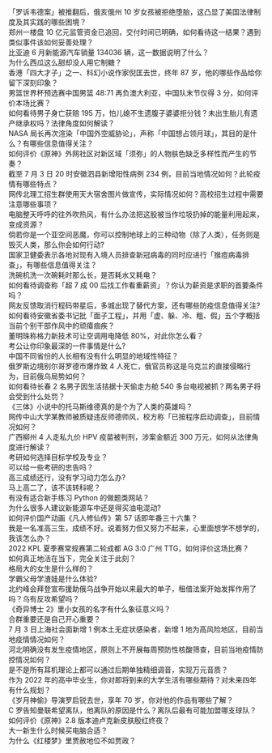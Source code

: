 「罗诉韦德案」被推翻后，俄亥俄州 10 岁女孩被拒绝堕胎，这凸显了美国法律制度及其实践的哪些困境？  
郑州一楼盘 10 亿元监管资金已追回，交付时间已明确，如何看待这一结果？遇到类似事件该如何妥善处理？  
比亚迪 6 月新能源汽车销量 134036 辆，这一数据说明了什么？  
为什么西瓜这么甜却没人用它制糖？  
香港「四大才子」之一、科幻小说作家倪匡去世，终年 87 岁，他的哪些作品给你留下深刻印象？  
男篮世界杯预选赛中国男篮 48:71 再负澳大利亚，中国队末节仅得 3 分，如何评价本场比赛？  
如何看待男子身亡获赔 195 万，怕儿媳不生遗腹子婆婆拒分钱？未出生胎儿有遗产继承权吗？法律角度如何解读？  
NASA 局长再次渲染「中国外空威胁论」，声称「中国想占领月球」，其目的是什么？有哪些信息值得关注？  
如何评价《原神》外网社区对新区域「须弥」的人物肤色缺乏多样性而产生的节奏？  
截至 7 月 3 日 20 时安徽泗县新增阳性病例 234 例，目前当地情况如何？此轮疫情有哪些特点？  
网传北理工招生群使用天大宿舍图片做宣传，实际情况如何？高校招生过程中需要注意哪些事项？  
电脑整天呼呼的往外吹热风，有什么办法把这股被当作垃圾扔掉的能量利用起来，变成资源？  
倘若你是一个亚空间恶魔，你可以控制地球上的三种动物（除了人类），任务则是毁灭人类，那么你会如何行动?  
国家卫健委表示各地对现有入境人员排查新冠病毒的同时应进行「猴痘病毒排查」，有哪些信息值得关注？  
洗碗机洗一次碗耗时那么长，是否耗水又耗电？  
如何看待调查称「超 7 成 00 后找工作看重薪资」？你认为薪资是求职的首要条件吗？  
网友反馈取消行程码带星后，多城出现了替代方案，还有哪些防疫信息值得关注?  
如何看待安徽省委书记批「面子工程」，并用「虚、躲、冷、粗、假」五个字概括当前个别干部作风中的顽瘴痼疾？  
董明珠称格力新技术可让空调用电降低 80%，对此你怎么看？  
考公让你印象最深的一件事情是什么?  
中国不同省份的人长相有没有什么明显的地域性特征？  
俄罗斯边境别尔哥罗德市爆炸致 4 人死亡，俄官员称这是乌克兰的直接侵略行为，目前俄乌局势如何？  
如何看待长春 2 名男子因生活拮据十天偷走方舱 540 多台电视被抓？两名男子将会受到什么处罚？  
《三体》小说中的托马斯维德真的是个为了人类的英雄吗？  
网传中山大学某教师被质疑违反师德师风，校方称「已按程序启动调查」，目前情况如何？  
广西柳州 4 人走私九价 HPV 疫苗被判刑，涉案金额近 300 万元，如何从法律角度进行解读？  
考研如何选择目标学校及专业？  
可以给一些考研的忠告吗？  
高三成绩还行，没有学习动力怎么办?  
马上高二了，该不该转科呢？  
有没有适合新手练习 Python 的做题类网站？  
为什么很多人建议新能源车中还是得买油电混动?  
如何评价国产动画《凡人修仙传》第 57 话即年番三十六集？  
我是一名准高三生，成绩不好。说着努力但又努力不起来，心里面想学不想学的，我该怎么办？  
2022 KPL 夏季赛常规赛第二轮成都 AG 3:0 广州 TTG，如何评价这场比赛？  
如何真正地活在当下，完全关注于此刻？  
格局大的女生是什么样的？  
学霸父母学渣娃是什么体验?  
北约峰会拜登宣布援助俄乌战争开始以来最大的单子，租借法案开始发挥作用了吗？乌有反攻希望吗？  
《奇异博士 2》里小女孩的名字有什么象征意义吗？  
合群重要还是自己开心重要？  
7 月 3 日上海社会面新增 1 例本土无症状感染者，新增 1 地为高风险地区，目前当地疫情情况如何？  
河北明确没有发生疫情地区，原则上不开展每周预防性核酸筛查，目前当地疫情防控情况如何？  
是不是所有耳机理论上都可以通过后期单独精细调音，实现万元音质？  
作为 2022 年的高中毕业生，你对即将到来的大学生活有哪些期待？对未来四年有什么规划？  
《岁月神偷》导演罗启锐去世，享年 70 岁，你对他的作品有哪些了解？  
C 罗告知曼联希望离队，他离队的原因是什么？离队后最有可能加盟哪支球队？  
如何评价《原神》2.8 版本迪卢克新皮肤殷红终夜？  
大一新生什么时候买电脑合适？  
为什么《红楼梦》里贾赦地位不如贾政？  
